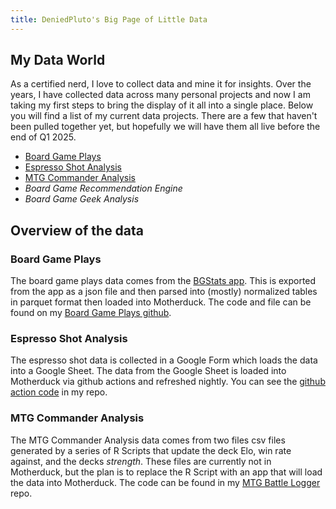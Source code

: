 ```yaml
---
title: DeniedPluto's Big Page of Little Data
---
```


## My Data World

As a certified nerd, I love to collect data and mine it for insights. Over the years, I have collected data across many personal projects and now I am taking my first steps to bring the display of it all into a single place. Below you will find a list of my current data projects. There are a few that haven't been pulled together yet, but hopefully we will have them all live before the end of Q1 2025.

- [Board Game Plays](BoardGamePlays/BoardGamePlaysHome)
- [Espresso Shot Analysis](Espresso/EspressoData)
- [MTG Commander Analysis](Commander/CommanderHome/)
- *Board Game Recommendation Engine*
- *Board Game Geek Analysis*

## Overview of the data

### Board Game Plays

The board game plays data comes from the [BGStats app](https://www.bgstatsapp.com/). This is exported from the app as a json file and then parsed into (mostly) normalized tables in parquet format then loaded into Motherduck. The code and file can be found on my [Board Game Plays github](https://github.com/Deniedpluto/BoardGamePlays).

### Espresso Shot Analysis

The espresso shot data is collected in a Google Form which loads the data into a Google Sheet. The data from the Google Sheet is loaded into Motherduck via github actions and refreshed nightly. You can see the [github action code](https://github.com/Deniedpluto/motherduck_data_update) in my repo.

### MTG Commander Analysis

The MTG Commander Analysis data comes from two files csv files generated by a series of R Scripts that update the deck Elo, win rate against, and the decks *strength*. These files are currently not in Motherduck, but the plan is to replace the R Script with an app that will load the data into Motherduck. The code can be found in my [MTG Battle Logger](https://github.com/Deniedpluto/MTG-Battle-Logger) repo.